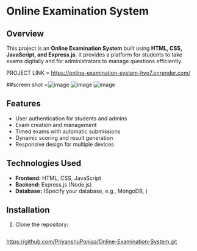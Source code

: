 # Online Examination System

## Overview
This project is an **Online Examination System** built using **HTML, CSS, JavaScript, and Express.js**. It provides a platform for students to take exams digitally and for administrators to manage questions efficiently.


PROJECT LINK = https://online-examination-system-hvo7.onrender.com/


##screen shot =![image](https://github.com/user-attachments/assets/7f416c88-f6ef-4541-9c32-998f85a33839)    ![image](https://github.com/user-attachments/assets/0d577ac0-6ded-4c7c-8c30-41fbb8f6a63c)     ![image](https://github.com/user-attachments/assets/cac0b783-57f3-48e5-aa14-bbb6a5f69b83)

               
           



## Features
- User authentication for students and admins
- Exam creation and management
- Timed exams with automatic submissions
- Dynamic scoring and result generation
- Responsive design for multiple devices

## Technologies Used
- **Frontend:** HTML, CSS, JavaScript
- **Backend:** Express.js (Node.js)
- **Database:** (Specify your database, e.g., MongoDB, )

## Installation
1. Clone the repository:
   ```bash
 https://github.com/PriyanshuPoniaa/Online-Examination-System.git
